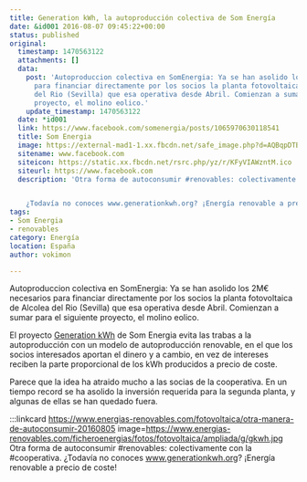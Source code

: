```yaml
---
title: Generation kWh, la autoproducción colectiva de Som Energía
date: &id001 2016-08-07 09:45:22+00:00
status: published
original:
  timestamp: 1470563122
  attachments: []
  data:
    post: 'Autoproduccion colectiva en SomEnergia: Ya se han asolido los 2M€ necesarios
      para financiar directamente por los socios la planta fotovoltaica de Alcolea
      del Rio (Sevilla) que esa operativa desde Abril. Comienzan a sumar para el siguiente
      proyecto, el molino eolico.'
    update_timestamp: 1470563122
  date: *id001
  link: https://www.facebook.com/somenergia/posts/1065970630118541
  title: Som Energia
  image: https://external-mad1-1.xx.fbcdn.net/safe_image.php?d=AQBqpDTBY2sga1ug&w=339&h=339&url=fbstaging%3A%2F%2Fgraph.facebook.com%2Fstaging_resources%2FMDExMDY1OTY5MzA2Nzg1MzQwOjE2MTkwODM2ODk%3D&cfs=1&_nc_hash=AQCy-3vsbqtCkDU7
  sitename: www.facebook.com
  siteicon: https://static.xx.fbcdn.net/rsrc.php/yz/r/KFyVIAWzntM.ico
  siteurl: https://www.facebook.com
  description: 'Otra forma de autoconsumir #renovables: colectivamente con la #cooperativa.


    ¿Todavía no conoces www.generationkwh.org? ¡Energía renovable a precio de coste!'
tags:
- Som Energia
- renovables
category: Energía
location: España
author: vokimon

---
```

Autoproduccion colectiva en SomEnergia:
Ya se han asolido los 2M€ necesarios para financiar directamente por los socios la planta fotovoltaica de Alcolea del Rio (Sevilla) que esa operativa desde Abril.
Comienzan a sumar para el siguiente proyecto, el molino eolico.

El proyecto [Generation kWh](https://generationkwh.org) de Som Energia
evita las trabas a la autoproducción
con un modelo de autoproducción renovable,
en el que los socios interesados aportan el dinero
y a cambio, en vez de intereses reciben la parte
proporcional de los kWh producidos a precio de coste.

Parece que la idea ha atraido mucho a las socias de la cooperativa.
En un tiempo record se ha asolido la inversión requerida
para la segunda planta, y algunas de ellas se han quedado fuera.

:::linkcard https://www.energias-renovables.com/fotovoltaica/otra-manera-de-autoconsumir-20160805 image=https://www.energias-renovables.com/ficheroenergias/fotos/fotovoltaica/ampliada/g/gkwh.jpg
    Otra forma de autoconsumir #renovables: colectivamente con la #cooperativa.
    ¿Todavía no conoces www.generationkwh.org? ¡Energía renovable a precio de coste!

